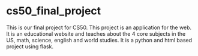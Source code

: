 # cs50_final_project
  This is our final project for CS50. This project is an application for the web. It is an educational website and teaches about the 4 core subjects in the US, math, science, english and world studies.
It is a python and html based project using flask.
